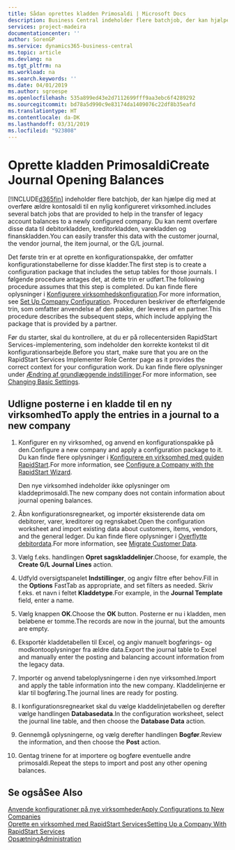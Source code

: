 ```yaml
---
title: Sådan oprettes kladden Primosaldi | Microsoft Docs
description: Business Central indeholder flere batchjob, der kan hjælpe dig med at overføre ældre kontosaldi til en nylig konfigureret virksomhed. Du kan nemt overføre disse data med posteringer.
services: project-madeira
documentationcenter: ''
author: SorenGP
ms.service: dynamics365-business-central
ms.topic: article
ms.devlang: na
ms.tgt_pltfrm: na
ms.workload: na
ms.search.keywords: ''
ms.date: 04/01/2019
ms.author: sgroespe
ms.openlocfilehash: 535a899ed43e2d7112699fff9aa3ebc6f4289292
ms.sourcegitcommit: bd78a5d990c9e83174da1409076c22df8b35eafd
ms.translationtype: HT
ms.contentlocale: da-DK
ms.lasthandoff: 03/31/2019
ms.locfileid: "923808"
---
```

# <a name="create-journal-opening-balances"></a><span data-ttu-id="a3264-104">Oprette kladden Primosaldi</span><span class="sxs-lookup"><span data-stu-id="a3264-104">Create Journal Opening Balances</span></span>
[!INCLUDE[d365fin](includes/d365fin_md.md)] <span data-ttu-id="a3264-105">indeholder flere batchjob, der kan hjælpe dig med at overføre ældre kontosaldi til en nylig konfigureret virksomhed.</span><span class="sxs-lookup"><span data-stu-id="a3264-105">includes several batch jobs that are provided to help in the transfer of legacy account balances to a newly configured company.</span></span> <span data-ttu-id="a3264-106">Du kan nemt overføre disse data til debitorkladden, kreditorkladden, varekladden og finanskladden.</span><span class="sxs-lookup"><span data-stu-id="a3264-106">You can easily transfer this data with the customer journal, the vendor journal, the item journal, or the G/L journal.</span></span>

<span data-ttu-id="a3264-107">Det første trin er at oprette en konfigurationspakke, der omfatter konfigurationstabellerne for disse kladder.</span><span class="sxs-lookup"><span data-stu-id="a3264-107">The first step is to create a configuration package that includes the setup tables for those journals.</span></span> <span data-ttu-id="a3264-108">I følgende procedure antages det, at dette trin er udført.</span><span class="sxs-lookup"><span data-stu-id="a3264-108">The following procedure assumes that this step is completed.</span></span> <span data-ttu-id="a3264-109">Du kan finde flere oplysninger i [Konfigurere virksomhedskonfiguration](admin-set-up-company-configuration.md).</span><span class="sxs-lookup"><span data-stu-id="a3264-109">For more information, see [Set Up Company Configuration](admin-set-up-company-configuration.md).</span></span> <span data-ttu-id="a3264-110">Proceduren beskriver de efterfølgende trin, som omfatter anvendelse af den pakke, der leveres af en partner.</span><span class="sxs-lookup"><span data-stu-id="a3264-110">This procedure describes the subsequent steps, which include applying the package that is provided by a partner.</span></span>  

<span data-ttu-id="a3264-111">Før du starter, skal du kontrollere, at du er på rollecentersiden RapidStart Services-implementering, som indeholder den korrekte kontekst til dit konfigurationsarbejde.</span><span class="sxs-lookup"><span data-stu-id="a3264-111">Before you start, make sure that you are on the RapidStart Services Implementer Role Center page as it provides the correct context for your configuration work.</span></span> <span data-ttu-id="a3264-112">Du kan finde flere oplysninger under [Ændring af grundlæggende indstillinger](ui-change-basic-settings.md).</span><span class="sxs-lookup"><span data-stu-id="a3264-112">For more information, see [Changing Basic Settings](ui-change-basic-settings.md).</span></span>

## <a name="to-apply-the-entries-in-a-journal-to-a-new-company"></a><span data-ttu-id="a3264-113">Udligne posterne i en kladde til en ny virksomhed</span><span class="sxs-lookup"><span data-stu-id="a3264-113">To apply the entries in a journal to a new company</span></span>  
1. <span data-ttu-id="a3264-114">Konfigurer en ny virksomhed, og anvend en konfigurationspakke på den.</span><span class="sxs-lookup"><span data-stu-id="a3264-114">Configure a new company and apply a configuration package to it.</span></span> <span data-ttu-id="a3264-115">Du kan finde flere oplysninger i [Konfigurere en virksomhed med guiden RapidStart](admin-how-to-configure-a-company-with-the-rapidstart-wizard.md).</span><span class="sxs-lookup"><span data-stu-id="a3264-115">For more information, see [Configure a Company with the RapidStart Wizard](admin-how-to-configure-a-company-with-the-rapidstart-wizard.md).</span></span>  

    <span data-ttu-id="a3264-116">Den nye virksomhed indeholder ikke oplysninger om kladdeprimosaldi.</span><span class="sxs-lookup"><span data-stu-id="a3264-116">The new company does not contain information about journal opening balances.</span></span>  

2. <span data-ttu-id="a3264-117">Åbn konfigurationsregnearket, og importér eksisterende data om debitorer, varer, kreditorer og regnskabet.</span><span class="sxs-lookup"><span data-stu-id="a3264-117">Open the configuration worksheet and import existing data about customers, items, vendors, and the general ledger.</span></span> <span data-ttu-id="a3264-118">Du kan finde flere oplysninger i [Overflytte debitordata](admin-migrate-customer-data.md).</span><span class="sxs-lookup"><span data-stu-id="a3264-118">For more information, see [Migrate Customer Data](admin-migrate-customer-data.md).</span></span>  
3. <span data-ttu-id="a3264-119">Vælg f.eks. handlingen **Opret sagskladdelinjer**.</span><span class="sxs-lookup"><span data-stu-id="a3264-119">Choose, for example, the **Create G/L Journal Lines** action.</span></span>  
4. <span data-ttu-id="a3264-120">Udfyld oversigtspanelet **Indstillinger**, og angiv filtre efter behov.</span><span class="sxs-lookup"><span data-stu-id="a3264-120">Fill in the **Options** FastTab as appropriate, and set filters as needed.</span></span> <span data-ttu-id="a3264-121">Skriv f.eks. et navn i feltet **Kladdetype**.</span><span class="sxs-lookup"><span data-stu-id="a3264-121">For example, in the **Journal Template** field, enter a name.</span></span>  
5. <span data-ttu-id="a3264-122">Vælg knappen **OK**.</span><span class="sxs-lookup"><span data-stu-id="a3264-122">Choose the **OK** button.</span></span> <span data-ttu-id="a3264-123">Posterne er nu i kladden, men beløbene er tomme.</span><span class="sxs-lookup"><span data-stu-id="a3264-123">The records are now in the journal, but the amounts are empty.</span></span>  
6. <span data-ttu-id="a3264-124">Eksportér kladdetabellen til Excel, og angiv manuelt bogførings- og modkontooplysninger fra ældre data.</span><span class="sxs-lookup"><span data-stu-id="a3264-124">Export the journal table to Excel and manually enter the posting and balancing account information from the legacy data.</span></span>
7. <span data-ttu-id="a3264-125">Importér og anvend tabeloplysningerne i den nye virksomhed.</span><span class="sxs-lookup"><span data-stu-id="a3264-125">Import and apply the table information into the new company.</span></span> <span data-ttu-id="a3264-126">Kladdelinjerne er klar til bogføring.</span><span class="sxs-lookup"><span data-stu-id="a3264-126">The journal lines are ready for posting.</span></span>  
8. <span data-ttu-id="a3264-127">I konfigurationsregnearket skal du vælge kladdelinjetabellen og derefter vælge handlingen **Databasedata**.</span><span class="sxs-lookup"><span data-stu-id="a3264-127">In the configuration worksheet, select the journal line table, and then choose the **Database Data** action.</span></span>  
9. <span data-ttu-id="a3264-128">Gennemgå oplysningerne, og vælg derefter handlingen **Bogfør**.</span><span class="sxs-lookup"><span data-stu-id="a3264-128">Review the information, and then choose the **Post** action.</span></span>  
10. <span data-ttu-id="a3264-129">Gentag trinene for at importere og bogføre eventuelle andre primosaldi.</span><span class="sxs-lookup"><span data-stu-id="a3264-129">Repeat the steps to import and post any other opening balances.</span></span>  

## <a name="see-also"></a><span data-ttu-id="a3264-130">Se også</span><span class="sxs-lookup"><span data-stu-id="a3264-130">See Also</span></span>  
[<span data-ttu-id="a3264-131">Anvende konfigurationer på nye virksomheder</span><span class="sxs-lookup"><span data-stu-id="a3264-131">Apply Configurations to New Companies</span></span>](admin-apply-configuration-to-new-companies.md)  
[<span data-ttu-id="a3264-132">Oprette en virksomhed med RapidStart Services</span><span class="sxs-lookup"><span data-stu-id="a3264-132">Setting Up a Company With RapidStart Services</span></span>](admin-set-up-a-company-with-rapidstart.md)  
[<span data-ttu-id="a3264-133">Opsætning</span><span class="sxs-lookup"><span data-stu-id="a3264-133">Administration</span></span>](admin-setup-and-administration.md)
